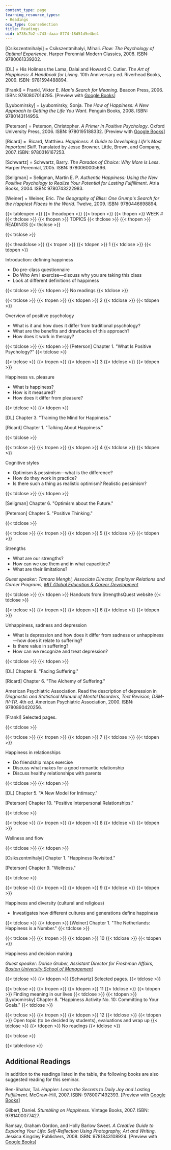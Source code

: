```yaml
---
content_type: page
learning_resource_types:
- Readings
ocw_type: CourseSection
title: Readings
uid: b738c7b2-c743-daaa-8774-18d51d5e4be4
---
```


\[Csikszentmihalyi\] = Csikszentmihalyi, Mihali. _Flow: The Psychology of Optimal Experience_. Harper Perennial Modern Classics, 2008. ISBN: 9780061339202.

\[DL\] = His Holiness the Lama, Dalai and Howard C. Cutler. _The Art of Happiness: A Handbook for Living_. 10th Anniversary ed. Riverhead Books, 2009. ISBN: 9781594488894.

\[Frankl\] = Frankl, Viktor E. _Man's Search for Meaning_. Beacon Press, 2006. ISBN: 9780807014295. \[Preview with [Google Books](http://books.google.com/books?id=F-Q_xGjWBi8C&printsec=frontcover)\]

\[Lyubomirsky\] = Lyubomirsky, Sonja. _The How of Happiness: A New Approach to Getting the Life You Want_. Penguin Books, 2008. ISBN: 9780143114956.

\[Peterson\] = Peterson, Christopher. _A Primer in Positive Psychology_. Oxford University Press, 2006. ISBN: 9780195188332. \[Preview with [Google Books](http://books.google.com/books?id=FGpIA9RmCngC&printsec=frontcover)\]

\[Ricard\] =  Ricard, Matthieu. _Happiness: A Guide to Developing Life's Most Important Skill_. Translated by Jesse Browner. Little, Brown, and Company, 2007. ISBN: 9780316167253.

\[Schwartz\] = Schwartz, Barry. _The Paradox of Choice: Why More Is Less_. Harper Perennial, 2005. ISBN: 9780060005696.

\[Seligman\] = Seligman, Martin E. P. _Authentic Happiness: Using the New Positive Psychology to Realize Your Potential for Lasting Fulfillment_. Atria Books, 2004. ISBN: 9780743222983.

\[Weiner\] = Weiner, Eric. _The Geography of Bliss: One Grump's Search for the Happiest Places in the World_. Twelve, 2009. ISBN: 9780446698894.

{{< tableopen >}}
{{< theadopen >}}
{{< tropen >}}
{{< thopen >}}
WEEK #
{{< thclose >}}
{{< thopen >}}
TOPICS
{{< thclose >}}
{{< thopen >}}
READINGS
{{< thclose >}}

{{< trclose >}}

{{< theadclose >}}
{{< tropen >}}
{{< tdopen >}}
1
{{< tdclose >}}
{{< tdopen >}}


Introduction: defining happiness

*   Do pre-class questionnaire
*   Do Who Am I exercise—discuss why you are taking this class
*   Look at different definitions of happiness


{{< tdclose >}}
{{< tdopen >}}
No readings
{{< tdclose >}}

{{< trclose >}}
{{< tropen >}}
{{< tdopen >}}
2
{{< tdclose >}}
{{< tdopen >}}


Overview of positive psychology

*   What is it and how does it differ from traditional psychology?
*   What are the benefits and drawbacks of this approach?
*   How does it work in therapy?


{{< tdclose >}}
{{< tdopen >}}
\[Peterson\] Chapter 1. "What Is Positive Psychology?"
{{< tdclose >}}

{{< trclose >}}
{{< tropen >}}
{{< tdopen >}}
3
{{< tdclose >}}
{{< tdopen >}}


Happiness vs. pleasure

*   What is happiness?
*   How is it measured?
*   How does it differ from pleasure?


{{< tdclose >}}
{{< tdopen >}}


\[DL\] Chapter 3. "Training the Mind for Happiness."

\[Ricard\] Chapter 1. "Talking About Happiness."


{{< tdclose >}}

{{< trclose >}}
{{< tropen >}}
{{< tdopen >}}
4
{{< tdclose >}}
{{< tdopen >}}


Cognitive styles

*   Optimism & pessimism—what is the difference?
*   How do they work in practice?
*   Is there such a thing as realistic optimism? Realistic pessimism?


{{< tdclose >}}
{{< tdopen >}}


\[Seligman\] Chapter 6. "Optimism about the Future."

\[Peterson\] Chapter 5. "Positive Thinking."


{{< tdclose >}}

{{< trclose >}}
{{< tropen >}}
{{< tdopen >}}
5
{{< tdclose >}}
{{< tdopen >}}


Strengths

*   What are our strengths?
*   How can we use them and in what capacities?
*   What are their limitations?

_Guest speaker: Tamara Menghi, Associate Director, Employer Relations and Career Programs, [MIT Global Education & Career Development](http://gecd.mit.edu/)_


{{< tdclose >}}
{{< tdopen >}}
Handouts from StrengthsQuest website
{{< tdclose >}}

{{< trclose >}}
{{< tropen >}}
{{< tdopen >}}
6
{{< tdclose >}}
{{< tdopen >}}


Unhappiness, sadness and depression

*   What is depression and how does it differ from sadness or unhappiness—how does it relate to suffering?
*   Is there value in suffering?
*   How can we recognize and treat depression?


{{< tdclose >}}
{{< tdopen >}}


\[DL\] Chapter 8. "Facing Suffering."

\[Ricard\] Chapter 6. "The Alchemy of Suffering."

American Psychiatric Association. Read the description of depression in _Diagnostic and Statistical Manual of Mental Disorders, Text Revision, DSM-IV-TR_. 4th ed. American Psychiatric Association, 2000. ISBN: 9780890420256.

\[Frankl\] Selected pages.


{{< tdclose >}}

{{< trclose >}}
{{< tropen >}}
{{< tdopen >}}
7
{{< tdclose >}}
{{< tdopen >}}


Happiness in relationships

*   Do friendship maps exercise
*   Discuss what makes for a good romantic relationship
*   Discuss healthy relationships with parents


{{< tdclose >}}
{{< tdopen >}}


\[DL\] Chapter 5. "A New Model for Intimacy."

\[Peterson\] Chapter 10. "Positive Interpersonal Relationships."


{{< tdclose >}}

{{< trclose >}}
{{< tropen >}}
{{< tdopen >}}
8
{{< tdclose >}}
{{< tdopen >}}


Wellness and flow


{{< tdclose >}}
{{< tdopen >}}


\[Csikszentmihalyi\] Chapter 1. "Happiness Revisited."

\[Peterson\] Chapter 9. "Wellness."


{{< tdclose >}}

{{< trclose >}}
{{< tropen >}}
{{< tdopen >}}
9
{{< tdclose >}}
{{< tdopen >}}


Happiness and diversity (cultural and religious)

*   Investigates how different cultures and generations define happiness


{{< tdclose >}}
{{< tdopen >}}
\[Weiner\] Chapter 1. "The Netherlands: Happiness is a Number."
{{< tdclose >}}

{{< trclose >}}
{{< tropen >}}
{{< tdopen >}}
10
{{< tdclose >}}
{{< tdopen >}}


Happiness and decision making

_Guest speaker: Dorise Gruber, Assistant Director for Freshman Affairs,_ [_Boston University School of Management_](http://management.bu.edu/)


{{< tdclose >}}
{{< tdopen >}}
\[Schwartz\] Selected pages.
{{< tdclose >}}

{{< trclose >}}
{{< tropen >}}
{{< tdopen >}}
11
{{< tdclose >}}
{{< tdopen >}}
Finding meaning in our lives
{{< tdclose >}}
{{< tdopen >}}
\[Lyubomirsky\] Chapter 8. "Happiness Activity No. 10: Committing to Your Goals."
{{< tdclose >}}

{{< trclose >}}
{{< tropen >}}
{{< tdopen >}}
12
{{< tdclose >}}
{{< tdopen >}}
Open topic (to be decided by students), evaluations and wrap up
{{< tdclose >}}
{{< tdopen >}}
No readings
{{< tdclose >}}

{{< trclose >}}

{{< tableclose >}}

Additional Readings
-------------------

In addition to the readings listed in the table, the following books are also suggested reading for this seminar.

Ben-Shahar, Tal. _Happier: Learn the Secrets to Daily Joy and Lasting Fulfillment_. McGraw-Hill, 2007. ISBN: 9780071492393. \[Preview with [Google Books](http://books.google.com/books?id=m-dZZVPbwD4C&printsec=frontcover)\]

Gilbert, Daniel. _Stumbling on Happiness_. Vintage Books, 2007. ISBN: 9781400077427.

Ramsay, Graham Gordon, and Holly Barlow Sweet. _A Creative Guide to Exploring Your Life: Self-Reflection Using Photography, Art and Writing_. Jessica Kingsley Publishers, 2008. ISBN: 9781843108924. \[Preview with [Google Books](http://books.google.com/books?id=asR7-q1SKw8C&printsec=frontcover)\]